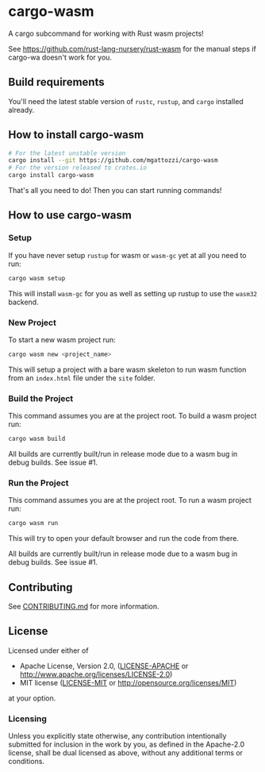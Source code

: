 # cargo-wasm

A cargo subcommand for working with Rust wasm projects!

See https://github.com/rust-lang-nursery/rust-wasm for the manual steps if cargo-wa doesn't work for you.

## Build requirements

You'll need the latest stable version of `rustc`, `rustup`, and `cargo`
installed already.

## How to install cargo-wasm

```bash
# For the latest unstable version
cargo install --git https://github.com/mgattozzi/cargo-wasm
# For the version released to crates.io
cargo install cargo-wasm
```

That's all you need to do! Then you can start running commands!

## How to use cargo-wasm

### Setup

If you have never setup `rustup` for wasm or `wasm-gc` yet at all you need to run:

```bash
cargo wasm setup
```

This will install `wasm-gc` for you as well as setting up rustup to use the
`wasm32` backend.

### New Project

To start a new wasm project run:

```bash
cargo wasm new <project_name>
```

This will setup a project with a bare wasm skeleton to run wasm function from an
`index.html` file under the `site` folder.

### Build the Project

This command assumes you are at the project root. To build a wasm project run:

```bash
cargo wasm build
```

All builds are currently built/run in release mode due to a wasm bug in debug
builds. See issue #1.

### Run the Project

This command assumes you are at the project root. To run a wasm project run:

```bash
cargo wasm run
```

This will try to open your default browser and run the code from there.

All builds are currently built/run in release mode due to a wasm bug in debug
builds. See issue #1.

## Contributing
See [CONTRIBUTING.md](CONTRIBUTING.md) for more information.

## License

Licensed under either of

 * Apache License, Version 2.0, ([LICENSE-APACHE](LICENSE-APACHE) or http://www.apache.org/licenses/LICENSE-2.0)
 * MIT license ([LICENSE-MIT](LICENSE-MIT) or http://opensource.org/licenses/MIT)

at your option.

### Licensing

Unless you explicitly state otherwise, any contribution intentionally submitted
for inclusion in the work by you, as defined in the Apache-2.0 license, shall be
dual licensed as above, without any additional terms or conditions.
